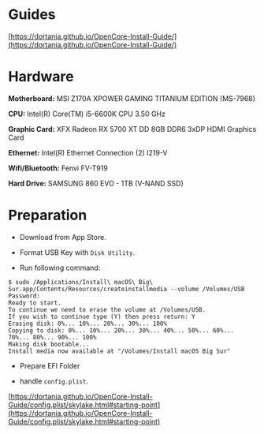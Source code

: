 # Guides

[https://dortania.github.io/OpenCore-Install-Guide/](https://dortania.github.io/OpenCore-Install-Guide/)

# Hardware

**Motherboard:**
MSI Z170A XPOWER GAMING TITANIUM EDITION (MS-7968)

**CPU:**
Intel(R) Core(TM) i5-6600K CPU 3.50 GHz

**Graphic Card:**
XFX Radeon RX 5700 XT DD 8GB DDR6 3xDP HDMI Graphics Card

**Ethernet:**
Intel(R) Ethernet Connection (2) I219-V

**Wifi/Bluetooth:**
Fenvi FV-T919

**Hard Drive:**
SAMSUNG 860 EVO - 1TB (V-NAND SSD)

# Preparation

- Download from App Store.

- Format USB Key with `Disk Utility`.

- Run following command:

```
$ sudo /Applications/Install\ macOS\ Big\ Sur.app/Contents/Resources/createinstallmedia --volume /Volumes/USB
Password:
Ready to start.
To continue we need to erase the volume at /Volumes/USB.
If you wish to continue type (Y) then press return: Y
Erasing disk: 0%... 10%... 20%... 30%... 100%
Copying to disk: 0%... 10%... 20%... 30%... 40%... 50%... 60%... 70%... 80%... 90%... 100%
Making disk bootable...
Install media now available at "/Volumes/Install macOS Big Sur"
```

- Prepare EFI Folder

- handle `config.plist`.

[https://dortania.github.io/OpenCore-Install-Guide/config.plist/skylake.html#starting-point](https://dortania.github.io/OpenCore-Install-Guide/config.plist/skylake.html#starting-point)


